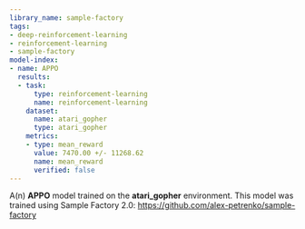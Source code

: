 ```yaml
---
library_name: sample-factory
tags:
- deep-reinforcement-learning
- reinforcement-learning
- sample-factory
model-index:
- name: APPO
  results:
  - task:
      type: reinforcement-learning
      name: reinforcement-learning
    dataset:
      name: atari_gopher
      type: atari_gopher
    metrics:
    - type: mean_reward
      value: 7470.00 +/- 11268.62
      name: mean_reward
      verified: false
---
```


A(n) **APPO** model trained on the **atari_gopher** environment.
This model was trained using Sample Factory 2.0: https://github.com/alex-petrenko/sample-factory
    